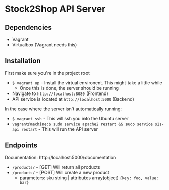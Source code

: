 # Stock2Shop API Server

## Dependencies
- Vagrant
- Virtualbox (Vagrant needs this)

## Installation
First make sure you're in the project root

- `$ vagrant up` - Install the virtual environent. This might take a little while
  - Once this is done, the server should be running
- Navigate to `http://localhost:8080` (Frontend)
- API service is located at `http://localhost:5000` (Backend)

In the case where the server isn't automatically running:
- `$ vagrant ssh` - This will ssh you into the Ubuntu server
- `vagrant@machine:$ sudo service apache2 restart && sudo service s2s-api restart` - This will run the API server

## Endpoints
Documentation: http://localhost:5000/documentation

- `/products/` - [GET] Will return all products
- `/products/` - [POST] Will create a new product
  - parameters: sku string | attributes array(object) `{key: foo, value: bar}`
